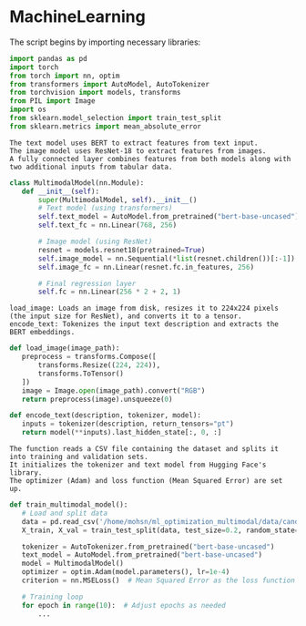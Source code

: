 # MachineLearning

 The script begins by importing necessary libraries: 
 
 ```python
import pandas as pd
import torch
from torch import nn, optim
from transformers import AutoModel, AutoTokenizer
from torchvision import models, transforms
from PIL import Image
import os
from sklearn.model_selection import train_test_split
from sklearn.metrics import mean_absolute_error
```


    The text model uses BERT to extract features from text input.
    The image model uses ResNet-18 to extract features from images.
    A fully connected layer combines features from both models along with two additional inputs from tabular data.
    
 ```python
class MultimodalModel(nn.Module):
    def __init__(self):
        super(MultimodalModel, self).__init__()
        # Text model (using transformers)
        self.text_model = AutoModel.from_pretrained("bert-base-uncased")
        self.text_fc = nn.Linear(768, 256)

        # Image model (using ResNet)
        resnet = models.resnet18(pretrained=True)
        self.image_model = nn.Sequential(*list(resnet.children())[:-1])
        self.image_fc = nn.Linear(resnet.fc.in_features, 256)

        # Final regression layer
        self.fc = nn.Linear(256 * 2 + 2, 1)
```


    load_image: Loads an image from disk, resizes it to 224x224 pixels (the input size for ResNet), and converts it to a tensor.
    encode_text: Tokenizes the input text description and extracts the BERT embeddings.
    
 ```python
def load_image(image_path):
    preprocess = transforms.Compose([
        transforms.Resize((224, 224)),
        transforms.ToTensor()
    ])
    image = Image.open(image_path).convert("RGB")
    return preprocess(image).unsqueeze(0)

def encode_text(description, tokenizer, model):
    inputs = tokenizer(description, return_tensors="pt")
    return model(**inputs).last_hidden_state[:, 0, :]
```


    The function reads a CSV file containing the dataset and splits it into training and validation sets.
    It initializes the tokenizer and text model from Hugging Face's library.
    The optimizer (Adam) and loss function (Mean Squared Error) are set up.
    
 ```python
def train_multimodal_model():
    # Load and split data
    data = pd.read_csv('/home/mohsn/ml_optimization_multimodal/data/candidates_data.csv')
    X_train, X_val = train_test_split(data, test_size=0.2, random_state=42)

    tokenizer = AutoTokenizer.from_pretrained("bert-base-uncased")
    text_model = AutoModel.from_pretrained("bert-base-uncased")
    model = MultimodalModel()
    optimizer = optim.Adam(model.parameters(), lr=1e-4)
    criterion = nn.MSELoss()  # Mean Squared Error as the loss function

    # Training loop
    for epoch in range(10):  # Adjust epochs as needed
        ...
```
